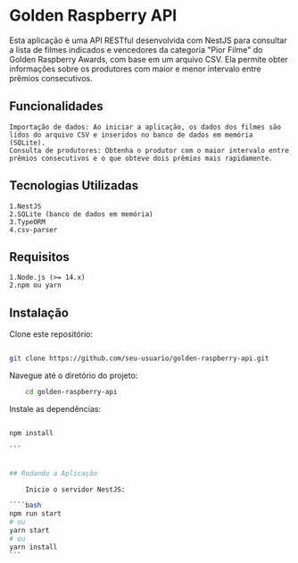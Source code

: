 # Golden Raspberry API




Esta aplicação é uma API RESTful desenvolvida com NestJS para consultar a lista de filmes indicados e vencedores da categoria "Pior Filme" do Golden Raspberry Awards, com base em um arquivo CSV. Ela permite obter informações sobre os produtores com maior e menor intervalo entre prêmios consecutivos.

## Funcionalidades

    Importação de dados: Ao iniciar a aplicação, os dados dos filmes são lidos do arquivo CSV e inseridos no banco de dados em memória (SQLite).
    Consulta de produtores: Obtenha o produtor com o maior intervalo entre prêmios consecutivos e o que obteve dois prêmios mais rapidamente.

## Tecnologias Utilizadas

    1.NestJS
    2.SQLite (banco de dados em memória)
    3.TypeORM
    4.csv-parser

## Requisitos

    1.Node.js (>= 14.x)
    2.npm ou yarn
    
## Instalação
Clone este repositório:

```bash

git clone https://github.com/seu-usuario/golden-raspberry-api.git

```

Navegue até o diretório do projeto:

```bash
    cd golden-raspberry-api
```


Instale as dependências:

````bash

npm install

```


## Rodando a Aplicação

    Inicie o servidor NestJS:

````bash
npm run start
# ou
yarn start
# ou
yarn install
```
